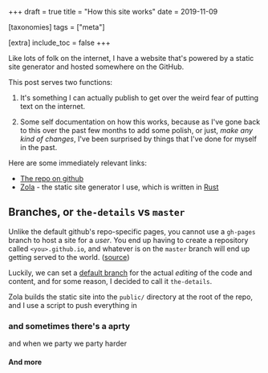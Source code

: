 +++
draft = true
title = "How this site works"
date = 2019-11-09

[taxonomies]
tags = ["meta"]

[extra]
include_toc = false
+++

Like lots of folk on the internet, I have a website that's powered by
a static site generator and hosted somewhere on the GitHub.

This post serves two functions:

1. It's something I can actually publish to get over the weird fear of putting
   text on the internet.

2. Some self documentation on how this works, because as I've gone back to this
   over the past few months to add some polish, or just, _make any kind of
   changes_, I've been surprised by things that I've done for myself in the
   past.

Here are some immediately relevant links:

- [The repo on github][site-repo]
- [Zola][zola] - the static site generator I use, which is written in [Rust][rust]

## Branches, or `the-details` vs `master`

Unlike the default github's repo-specific pages, you cannot use a `gh-pages` branch
to host a site for a _user_. You end up having to create a repository called
`<you>.github.io`, and whatever is on the `master` branch will end up getting served
to the world. ([source][github-pages-branch-docs])

Luckily, we can set a [default branch][default-branch] for the actual _editing_ of
the code and content, and for some reason, I decided to call it `the-details`.

Zola builds the static site into the `public/` directory at the root of the repo,
and I use a script to push everything in

### and sometimes there's a aprty

and when we party we party harder

#### And more

[site-repo]: https://github.com/stanistan/stanistan.github.io
[zola]: https://www.getzola.org
[rust]: https://www.rust-lang.org
[github-pages-branch-docs]: https://help.github.com/en/github/working-with-github-pages/about-github-pages#publishing-sources-for-github-pages-sites
[default-branch]: https://help.github.com/en/github/administering-a-repository/setting-the-default-branch
